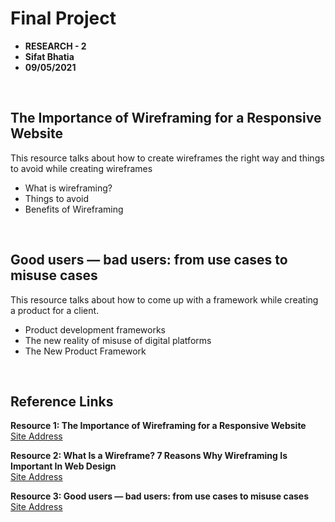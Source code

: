 
# Final Project 

* **RESEARCH - 2**
* **Sifat Bhatia**
* **09/05/2021**

<br>

## The Importance of Wireframing for a Responsive Website
This resource talks about how to create wireframes the right way and things to avoid while creating wireframes
* What is wireframing?
* Things to avoid
* Benefits of Wireframing

<br>

## Good users — bad users: from use cases to misuse cases
This resource talks about how to come up with a framework while creating a product for a client. 
* Product development frameworks
* The new reality of misuse of digital platforms
* The New Product Framework





<br>

## Reference Links


**Resource 1: The Importance of Wireframing for a Responsive Website**  
[Site Address](https://www.seguetech.com/the-importance-of-wireframing-for-a-responsive-website/)  

**Resource 2: What Is a Wireframe? 7 Reasons Why Wireframing Is Important In Web Design**    
[Site Address](https://www.orbitmedia.com/blog/7-reasons-to-wireframe/)

**Resource 3: Good users — bad users: from use cases to misuse cases**      
[Site Address](https://uxdesign.cc/good-users-bad-users-from-use-cases-to-misuse-cases-cd4cc0424e3a)




